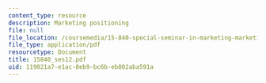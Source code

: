 ```yaml
---
content_type: resource
description: Marketing positioning
file: null
file_location: /coursemedia/15-840-special-seminar-in-marketing-marketing-management-spring-2004/119021a7e1ac8eb9bc6beb802aba591a_15840_ses12.pdf
file_type: application/pdf
resourcetype: Document
title: 15840_ses12.pdf
uid: 119021a7-e1ac-8eb9-bc6b-eb802aba591a
---
```

